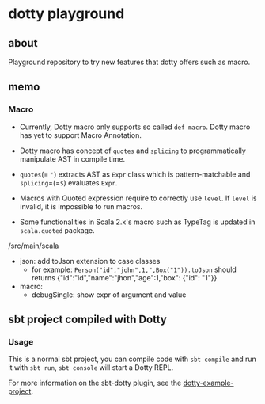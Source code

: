 # dotty playground

## about
Playground repository to try new features that dotty offers such as macro.

## memo
### Macro
- Currently, Dotty macro only supports so called ``def macro``. Dotty macro has yet to support Macro Annotation.
- Dotty macro has concept of ``quotes`` and ``splicing`` 
to programmatically manipulate AST in compile time.

- ``quotes``(= ``'``) extracts AST as ``Expr`` class which is pattern-matchable
and ``splicing``=(=``$``) evaluates ``Expr``.

- Macros with Quoted expression require to correctly use ``level``. 
  If ``level`` is invalid, it is impossible to run macros.
- Some functionalities in Scala 2.x's macro such as TypeTag is updated in ``scala.quoted`` package.

/src/main/scala

- json: add toJson extension to case classes
  - for example: ``Person("id","john",1,",Box("1")).toJson`` 
    should returns 
    {"id":"id","name":"jhon","age":1,"box": {"id": "1"}}
- macro:
  - debugSingle: show expr of argument and value
## sbt project compiled with Dotty

### Usage

This is a normal sbt project, you can compile code with `sbt compile` and run it
with `sbt run`, `sbt console` will start a Dotty REPL.

For more information on the sbt-dotty plugin, see the
[dotty-example-project](https://github.com/lampepfl/dotty-example-project/blob/master/README.md).
